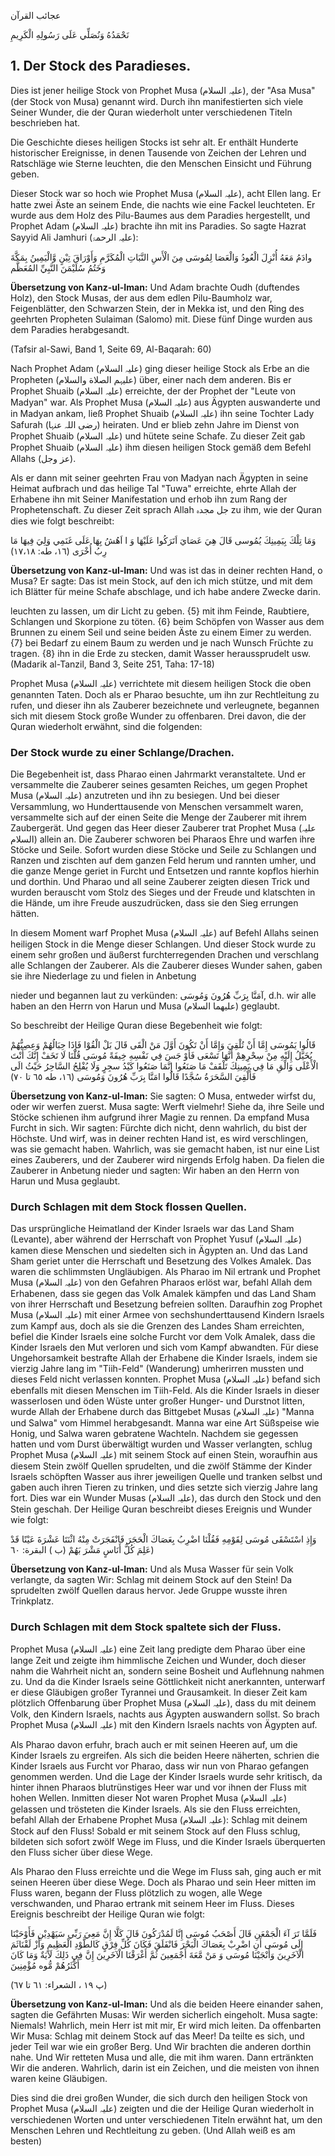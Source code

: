 عجائب القرآن

نَحْمَدُهُ وَنُصَلِّي عَلَى رَسُولِهِ الْكَرِيمِ

## 1. Der Stock des Paradieses.

Dies ist jener heilige Stock von Prophet Musa (علیہ السلام), der "Asa Musa" (der Stock von Musa) genannt wird. Durch ihn manifestierten sich viele Seiner Wunder, die der Quran wiederholt unter verschiedenen Titeln beschrieben hat.

Die Geschichte dieses heiligen Stocks ist sehr alt. Er enthält Hunderte historischer Ereignisse, in denen Tausende von Zeichen der Lehren und Ratschläge wie Sterne leuchten, die den Menschen Einsicht und Führung geben.

Dieser Stock war so hoch wie Prophet Musa (علیہ السلام), acht Ellen lang. Er hatte zwei Äste an seinem Ende, die nachts wie eine Fackel leuchteten. Er wurde aus dem Holz des Pilu-Baumes aus dem Paradies hergestellt, und Prophet Adam (علیہ السلام) brachte ihn mit ins Paradies. So sagte Hazrat Sayyid Ali Jamhuri (علیہ الرحمۃ):

وادَمُ مَعَهُ أُنْزِلَ الْعُودُ وَالْعَصَا لِمُوسَى مِنَ الْأَسِ النَّبَاتِ الْمُكَرَّمِ وَأَوْرَاقَ تِيْنٍ وَّالْيَمِينُ بِمَكَّةَ وَخَتُمُ سُلَيْمَنَ النَّبِيِّ المُعَظَّم

**Übersetzung von Kanz-ul-Iman:** Und Adam brachte Oudh (duftendes Holz), den Stock Musas, der aus dem edlen Pilu-Baumholz war, Feigenblätter, den Schwarzen Stein, der in Mekka ist, und den Ring des geehrten Propheten Sulaiman (Salomo) mit. Diese fünf Dinge wurden aus dem Paradies herabgesandt.

(Tafsir al-Sawi, Band 1, Seite 69, Al-Baqarah: 60)


Nach Prophet Adam (علیہ السلام) ging dieser heilige Stock als Erbe an die Propheten (علیہم الصلاة والسلام) über, einer nach dem anderen. Bis er Prophet Shuaib (علیہ السلام) erreichte, der der Prophet der "Leute von Madyan" war. Als Prophet Musa (علیہ السلام) aus Ägypten auswanderte und in Madyan ankam, ließ Prophet Shuaib (علیہ السلام) ihn seine Tochter Lady Safurah (رضی اللہ عنہا) heiraten. Und er blieb zehn Jahre im Dienst von Prophet Shuaib (علیہ السلام) und hütete seine Schafe. Zu dieser Zeit gab Prophet Shuaib (علیہ السلام) ihm diesen heiligen Stock gemäß dem Befehl Allahs (عز وجل).

Als er dann mit seiner geehrten Frau von Madyan nach Ägypten in seine Heimat aufbrach und das heilige Tal "Tuwa" erreichte, ehrte Allah der Erhabene ihn mit Seiner Manifestation und erhob ihn zum Rang der Prophetenschaft. Zu dieser Zeit sprach Allah جل مجدہ zu ihm, wie der Quran dies wie folgt beschreibt:

وَمَا تِلْكَ بِيَمِينِكَ يُمُوسى قَالَ هِيَ عَصَايَ اَتَرَكُوا عَلَيْهَا وَ ا اَهُشُ بِهَا عَلَى غَنَمِي وَلِيَ فِيهَا مَا رِبُ أُخْرَى (١٦، طه: ۱۷،۱۸)

**Übersetzung von Kanz-ul-Iman:** Und was ist das in deiner rechten Hand, o Musa? Er sagte: Das ist mein Stock, auf den ich mich stütze, und mit dem ich Blätter für meine Schafe abschlage, und ich habe andere Zwecke darin.

leuchten zu lassen, um dir Licht zu geben. {5} mit ihm Feinde, Raubtiere, Schlangen und Skorpione zu töten. {6} beim Schöpfen von Wasser aus dem Brunnen zu einem Seil und seine beiden Äste zu einem Eimer zu werden. {7} bei Bedarf zu einem Baum zu werden und je nach Wunsch Früchte zu tragen. {8} ihn in die Erde zu stecken, damit Wasser heraussprudelt usw. (Madarik al-Tanzil, Band 3, Seite 251, Taha: 17-18)

Prophet Musa (علیہ السلام) verrichtete mit diesem heiligen Stock die oben genannten Taten. Doch als er Pharao besuchte, um ihn zur Rechtleitung zu rufen, und dieser ihn als Zauberer bezeichnete und verleugnete, begannen sich mit diesem Stock große Wunder zu offenbaren. Drei davon, die der Quran wiederholt erwähnt, sind die folgenden:

### Der Stock wurde zu einer Schlange/Drachen.

Die Begebenheit ist, dass Pharao einen Jahrmarkt veranstaltete. Und er versammelte die Zauberer seines gesamten Reiches, um gegen Prophet Musa (علیہ السلام) anzutreten und ihn zu besiegen. Und bei dieser Versammlung, wo Hunderttausende von Menschen versammelt waren, versammelte sich auf der einen Seite die Menge der Zauberer mit ihrem Zaubergerät. Und gegen das Heer dieser Zauberer trat Prophet Musa (علیہ السلام) allein an. Die Zauberer schworen bei Pharaos Ehre und warfen ihre Stöcke und Seile. Sofort wurden diese Stöcke und Seile zu Schlangen und Ranzen und zischten auf dem ganzen Feld herum und rannten umher, und die ganze Menge geriet in Furcht und Entsetzen und rannte kopflos hierhin und dorthin. Und Pharao und all seine Zauberer zeigten diesen Trick und wurden berauscht vom Stolz des Sieges und der Freude und klatschten in die Hände, um ihre Freude auszudrücken, dass sie den Sieg errungen hätten.

In diesem Moment warf Prophet Musa (علیہ السلام) auf Befehl Allahs seinen heiligen Stock in die Menge dieser Schlangen. Und dieser Stock wurde zu einem sehr großen und äußerst furchterregenden Drachen und verschlang alle Schlangen der Zauberer. Als die Zauberer dieses Wunder sahen, gaben sie ihre Niederlage zu und fielen in Anbetung


nieder und begannen laut zu verkünden: آمَنَّا بِرَبِّ هُرُونَ وَمُوسَى, d.h. wir alle haben an den Herrn von Harun und Musa (علیهما السلام) geglaubt.

So beschreibt der Heilige Quran diese Begebenheit wie folgt:

قَالُوا يَمُوسَى إِمَّا أَنْ تُلْقِيَ وَإِمَّا أَنْ تَكُونَ أَوَّلَ مَنْ الْقَى قَالَ بَلْ الْقُوْا فَإِذَا حِبَالُهُمْ وَعِصِيُّهُمْ يُخَيَّلُ إِلَيْهِ مِنْ سِحْرِهِمْ أَنَّهَا تَسْعَى فَأَوْ جَسَ فِي نَفْسِهِ خِيفَةً مُوسَى قُلْنَا لَا تَخَفْ إِنَّكَ أَنْتَ الْأَعْلَى وَالْقِ مَا فِي يَمِينِكَ تَلْقَفْ مَا صَنَعُوا إِنَّمَا صَنَعُوا كَيْدُ سجِرٍ وَلَا يُفْلِحُ السَّاحِرُ حَيْثُ الَى فَأُلْقِيَ السَّحَرَةُ سُجَّدًا قَالُوا امَنَّا بِرَبِّ هُرُونَ وَمُوسَى (١٦، طه ٦٥ تا ٧٠)

**Übersetzung von Kanz-ul-Iman:** Sie sagten: O Musa, entweder wirfst du, oder wir werfen zuerst. Musa sagte: Werft vielmehr! Siehe da, ihre Seile und Stöcke schienen ihm aufgrund ihrer Magie zu rennen. Da empfand Musa Furcht in sich. Wir sagten: Fürchte dich nicht, denn wahrlich, du bist der Höchste. Und wirf, was in deiner rechten Hand ist, es wird verschlingen, was sie gemacht haben. Wahrlich, was sie gemacht haben, ist nur eine List eines Zauberers, und der Zauberer wird nirgends Erfolg haben. Da fielen die Zauberer in Anbetung nieder und sagten: Wir haben an den Herrn von Harun und Musa geglaubt.

### Durch Schlagen mit dem Stock flossen Quellen.

Das ursprüngliche Heimatland der Kinder Israels war das Land Sham (Levante), aber während der Herrschaft von Prophet Yusuf (علیہ السلام) kamen diese Menschen und siedelten sich in Ägypten an. Und das Land Sham geriet unter die Herrschaft und Besetzung des Volkes Amalek. Das waren die schlimmsten Ungläubigen. Als Pharao im Nil ertrank und Prophet Musa (علیہ السلام) von den Gefahren Pharaos erlöst war,
befahl Allah dem Erhabenen, dass sie gegen das Volk Amalek kämpfen und das Land Sham von ihrer Herrschaft und Besetzung befreien sollten. Daraufhin zog Prophet Musa (علیہ السلام) mit einer Armee von sechshunderttausend Kindern Israels zum Kampf aus, doch als sie die Grenzen des Landes Sham erreichten, befiel die Kinder Israels eine solche Furcht vor dem Volk Amalek, dass die Kinder Israels den Mut verloren und sich vom Kampf abwandten. Für diese Ungehorsamkeit bestrafte Allah der Erhabene die Kinder Israels, indem sie vierzig Jahre lang im "Tiih-Feld" (Wanderung) umherirren mussten und dieses Feld nicht verlassen konnten. Prophet Musa (علیہ السلام) befand sich ebenfalls mit diesen Menschen im Tiih-Feld. Als die Kinder Israels in dieser wasserlosen und öden Wüste unter großer Hunger- und Durstnot litten, wurde Allah der Erhabene durch das Bittgebet Musas (علیہ السلام) "Manna und Salwa" vom Himmel herabgesandt. Manna war eine Art Süßspeise wie Honig, und Salwa waren gebratene Wachteln. Nachdem sie gegessen hatten und vom Durst überwältigt wurden und Wasser verlangten, schlug Prophet Musa (علیہ السلام) mit seinem Stock auf einen Stein, woraufhin aus diesem Stein zwölf Quellen sprudelten, und die zwölf Stämme der Kinder Israels schöpften Wasser aus ihrer jeweiligen Quelle und tranken selbst und gaben auch ihren Tieren zu trinken, und dies setzte sich vierzig Jahre lang fort. Dies war ein Wunder Musas (علیہ السلام), das durch den Stock und den Stein geschah. Der Heilige Quran beschreibt dieses Ereignis und Wunder wie folgt:

وَإِذِ اسْتَسْقَى مُوسَى لِقَوْمِهِ فَقُلْنَا اضْرِبُ بِعَصَاكَ الْحَجَرَ فَانْفَجَرَتْ مِنْهُ اثْنَتَا عَشْرَةَ عَيْنًا قَدْ عَلِمَ كُلُّ أَنَاسٍ مَشْرَ بَهُمْ (ب ) البقرة: ٦٠)

**Übersetzung von Kanz-ul-Iman:** Und als Musa Wasser für sein Volk verlangte, da sagten Wir: Schlag mit deinem Stock auf den Stein! Da sprudelten zwölf Quellen daraus hervor. Jede Gruppe wusste ihren Trinkplatz.

### Durch Schlagen mit dem Stock spaltete sich der Fluss.

Prophet Musa (علیہ السلام) eine Zeit lang predigte dem Pharao über eine lange Zeit und zeigte ihm himmlische Zeichen und Wunder, doch dieser nahm die Wahrheit nicht an, sondern seine Bosheit und Auflehnung nahmen zu. Und da die Kinder Israels seine Göttlichkeit nicht anerkannten, unterwarf er diese Gläubigen großer Tyrannei und Grausamkeit. In dieser Zeit kam plötzlich Offenbarung über Prophet Musa (علیہ السلام), dass du mit deinem Volk, den Kindern Israels, nachts aus Ägypten auswandern sollst. So brach Prophet Musa (علیہ السلام) mit den Kindern Israels nachts von Ägypten auf.

Als Pharao davon erfuhr, brach auch er mit seinen Heeren auf, um die Kinder Israels zu ergreifen. Als sich die beiden Heere näherten, schrien die Kinder Israels aus Furcht vor Pharao, dass wir nun von Pharao gefangen genommen werden. Und die Lage der Kinder Israels wurde sehr kritisch, da hinter ihnen Pharaos blutrünstiges Heer war und vor ihnen der Fluss mit hohen Wellen. Inmitten dieser Not waren Prophet Musa (علیہ السلام) gelassen und trösteten die Kinder Israels. Als sie den Fluss erreichten, befahl Allah der Erhabene Prophet Musa (علیہ السلام): Schlag mit deinem Stock auf den Fluss! Sobald er mit seinem Stock auf den Fluss schlug, bildeten sich sofort zwölf Wege im Fluss, und die Kinder Israels überquerten den Fluss sicher über diese Wege.

Als Pharao den Fluss erreichte und die Wege im Fluss sah, ging auch er mit seinen Heeren über diese Wege. Doch als Pharao und sein Heer mitten im Fluss waren, begann der Fluss plötzlich zu wogen, alle Wege verschwanden, und Pharao ertrank mit seinem Heer im Fluss. Dieses Ereignis beschreibt der Heilige Quran wie folgt:

فَلَمَّا تَرَ آءَ الْجَمْعَنِ قَالَ أَصْحَبُ مُوسَى إِنَّا لَمُدْرَكُونَ قَالَ كَلَّا إِنَّ مَعِيَ رَبِّي سَيَهْدِيْنِ فَأَوْحَيْنَا إِلَى مُوسَى أَنِ اضْرِبْ بِعَصَاكَ
الْبَحْرَ فَانْفَلَقَ فَكَانَ كُلِّ فِرْقٍ كَالطَّوْدِ الْعَظِيمِ وَأَزْ لَقْنَاثَمَ الْآخَرِينَ وَأَنْجَيْنَا مُوسَى وَ مَنْ مَّعَةَ أَجْمَعِينَ ثُمَّ أَغْرَقْنَا الْآخَرِينَ إِنَّ فِي ذَلِكَ لَآيَةٌ وَمَا كَانَ أَكْثَرُهُمْ مُّوه مُؤْمِنِينَ

(پ ۱۹ ، الشعراء: ٦١ تا ٦٧)

**Übersetzung von Kanz-ul-Iman:** Und als die beiden Heere einander sahen, sagten die Gefährten Musas: Wir werden sicherlich eingeholt. Musa sagte: Niemals! Wahrlich, mein Herr ist mit mir, Er wird mich leiten. Da offenbarten Wir Musa: Schlag mit deinem Stock auf das Meer! Da teilte es sich, und jeder Teil war wie ein großer Berg. Und Wir brachten die anderen dorthin nahe. Und Wir retteten Musa und alle, die mit ihm waren. Dann ertränkten Wir die anderen. Wahrlich, darin ist ein Zeichen, und die meisten von ihnen waren keine Gläubigen.

Dies sind die drei großen Wunder, die sich durch den heiligen Stock von Prophet Musa (علیہ السلام) zeigten und die der Heilige Quran wiederholt in verschiedenen Worten und unter verschiedenen Titeln erwähnt hat, um den Menschen Lehren und Rechtleitung zu geben. (Und Allah weiß es am besten)

